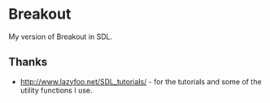 # Breakout

My version of Breakout in SDL.

## Thanks

* http://www.lazyfoo.net/SDL_tutorials/ - for the tutorials and some of the utility functions I use.